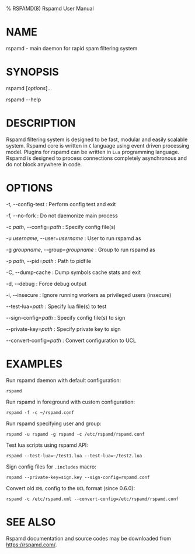 % RSPAMD(8) Rspamd User Manual

# NAME

rspamd - main daemon for rapid spam filtering system

# SYNOPSIS

rspamd [*options*]...

rspamd --help

# DESCRIPTION

Rspamd filtering system is designed to be fast, modular and easily scalable system. 
Rspamd core is written in `C` language using event driven processing model. 
Plugins for rspamd can be written in `Lua` programming language.
Rspamd is designed to process connections completely asynchronous and do not block anywhere in code.

# OPTIONS

-t, \--config-test
:	Perform config test and exit

-f, \--no-fork
:	Do not daemonize main process

-c *path*, \--config=*path*
:	Specify config file(s)

-u *username*, \--user=*username*
:	User to run rspamd as

-g *groupname*, \--group=*groupname*
:	Group to run rspamd as

-p *path*, \--pid=*path*
:	Path to pidfile

-C, \--dump-cache
:	Dump symbols cache stats and exit

-d, \--debug
:	Force debug output

-i, \--insecure
:	Ignore running workers as privileged users (insecure)

\--test-lua=*path*
:	Specify lua file(s) to test

\--sign-config=*path*
:	Specify config file(s) to sign

\--private-key=*path*
:	Specify private key to sign

\--convert-config=*path*
:	Convert configuration to UCL

# EXAMPLES

Run rspamd daemon with default configuration:

	rspamd
	
Run rspamd in foreground with custom configuration:

	rspamd -f -c ~/rspamd.conf
	
Run rspamd specifying user and group:

	rspamd -u rspamd -g rspamd -c /etc/rspamd/rspamd.conf

Test lua scripts using rspamd API:

	rspamd --test-lua=~/test1.lua --test-lua=~/test2.lua

Sign config files for `.includes` macro:

	rspamd --private-key=sign.key --sign-config=rspamd.conf

Convert old `XML` config to the `UCL` format (since 0.6.0):

	rspamd -c /etc/rspamd.xml --convert-config=/etc/rspamd/rspamd.conf

# SEE ALSO

Rspamd documentation and source codes may be downloaded from
<https://rspamd.com/>.